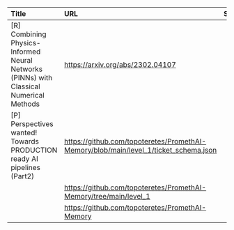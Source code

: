 | Title                                                                                   | URL                                                                                  |   Score | Date                |
|:----------------------------------------------------------------------------------------|:-------------------------------------------------------------------------------------|--------:|:--------------------|
| [R] Combining Physics-Informed Neural Networks (PINNs) with Classical Numerical Methods | https://arxiv.org/abs/2302.04107                                                     |      52 | 2023-08-18 03:28:40 |
| [P] Perspectives wanted! Towards PRODUCTION ready AI pipelines (Part2)                  | https://github.com/topoteretes/PromethAI-Memory/blob/main/level_1/ticket_schema.json |      28 | 2023-08-17 16:18:31 |
|                                                                                         | https://github.com/topoteretes/PromethAI-Memory/tree/main/level_1                    |         |                     |
|                                                                                         | https://github.com/topoteretes/PromethAI-Memory                                      |         |                     |